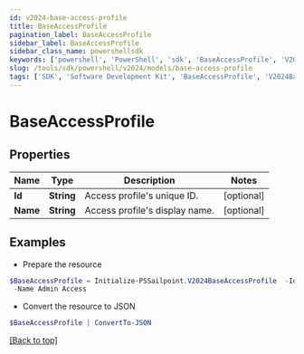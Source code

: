 ```yaml
---
id: v2024-base-access-profile
title: BaseAccessProfile
pagination_label: BaseAccessProfile
sidebar_label: BaseAccessProfile
sidebar_class_name: powershellsdk
keywords: ['powershell', 'PowerShell', 'sdk', 'BaseAccessProfile', 'V2024BaseAccessProfile'] 
slug: /tools/sdk/powershell/v2024/models/base-access-profile
tags: ['SDK', 'Software Development Kit', 'BaseAccessProfile', 'V2024BaseAccessProfile']
---
```



# BaseAccessProfile

## Properties

Name | Type | Description | Notes
------------ | ------------- | ------------- | -------------
**Id** | **String** | Access profile's unique ID. | [optional] 
**Name** | **String** | Access profile's display name. | [optional] 

## Examples

- Prepare the resource
```powershell
$BaseAccessProfile = Initialize-PSSailpoint.V2024BaseAccessProfile  -Id 2c91809c6faade77016fb4f0b63407ae `
 -Name Admin Access
```

- Convert the resource to JSON
```powershell
$BaseAccessProfile | ConvertTo-JSON
```


[[Back to top]](#) 

